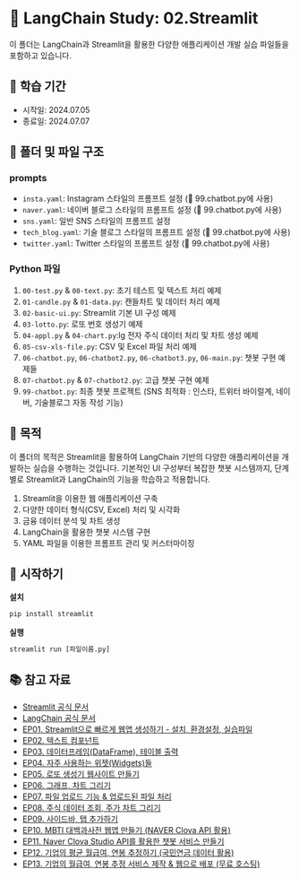 # 🔗 LangChain Study: 02.Streamlit

이 폴더는 LangChain과 Streamlit을 활용한 다양한 애플리케이션 개발 실습 파일들을 포함하고 있습니다.

## 📅 학습 기간
- 시작일: 2024.07.05
- 종료일: 2024.07.07

## 📁 폴더 및 파일 구조

### prompts
- `insta.yaml`: Instagram 스타일의 프롬프트 설정 (🔗 99.chatbot.py에 사용)
- `naver.yaml`: 네이버 블로그 스타일의 프롬프트 설정 (🔗 99.chatbot.py에 사용)
- `sns.yaml`: 일반 SNS 스타일의 프롬프트 설정
- `tech_blog.yaml`: 기술 블로그 스타일의 프롬프트 설정 (🔗 99.chatbot.py에 사용)
- `twitter.yaml`: Twitter 스타일의 프롬프트 설정 (🔗 99.chatbot.py에 사용)

###  Python 파일
1. `00-test.py` & `00-text.py`: 초기 테스트 및 텍스트 처리 예제
2. `01-candle.py` & `01-data.py`: 캔들차트 및 데이터 처리 예제
3. `02-basic-ui.py`: Streamlit 기본 UI 구성 예제
4. `03-lotto.py`: 로또 번호 생성기 예제
5. `04-appl.py` & `04-chart.py`:lg 전자 주식 데이터 처리 및 차트 생성 예제
6. `05-csv-xls-file.py`: CSV 및 Excel 파일 처리 예제
7. `06-chatbot.py`, `06-chatbot2.py`, `06-chatbot3.py`, `06-main.py`: 챗봇 구현 예제들
8. `07-chatbot.py` & `07-chatbot2.py`: 고급 챗봇 구현 예제
9. `99-chatbot.py`: 최종 챗봇 프로젝트 (SNS 최적화 : 인스타, 트위터 바이럴계, 네이버, 기술블로그 자동 작성 기능)

## 🎯 목적

이 폴더의 목적은 Streamlit을 활용하여 LangChain 기반의 다양한 애플리케이션을 개발하는 실습을 수행하는 것입니다. 
기본적인 UI 구성부터 복잡한 챗봇 시스템까지, 단계별로 Streamlit과 LangChain의 기능을 학습하고 적용합니다.

1. Streamlit을 이용한 웹 애플리케이션 구축
2. 다양한 데이터 형식(CSV, Excel) 처리 및 시각화
3. 금융 데이터 분석 및 차트 생성
4. LangChain을 활용한 챗봇 시스템 구현
5. YAML 파일을 이용한 프롬프트 관리 및 커스터마이징

## 🚀 시작하기

**설치**
```python
pip install streamlit
```
**실행**
```python
streamlit run [파일이름.py]
```


## 📚 참고 자료

- [Streamlit 공식 문서](https://docs.streamlit.io/)
- [LangChain 공식 문서](https://python.langchain.com/v0.2/docs/introduction/)
- [EP01. Streamlit으로 빠르게 웹앱 생성하기 - 설치, 환경설정, 실습파일](https://www.youtube.com/watch?v=Gr5Vuo7TCaE)
- [EP02. 텍스트 컴포넌트](https://youtu.be/CiOfNvp-KmA)
- [EP03. 데이터프레임(DataFrame), 테이블 출력](https://youtu.be/C73XAQJFa1E)
- [EP04. 자주 사용하는 위젯(Widgets)들](https://youtu.be/3CWpFR-EkQc)
- [EP05. 로또 생성기 웹사이트 만들기](https://youtu.be/2mER-EvDWzo)
- [EP06. 그래프, 차트 그리기](https://youtu.be/2424N7ITZvo)
- [EP07. 파일 업로드 기능 & 업로드된 파일 처리](https://youtu.be/L3ExMrinu20)
- [EP08. 주식 데이터 조회, 주가 차트 그리기](https://youtu.be/0PA3XsPwPDg)
- [EP09. 사이드바, 탭 추가하기](https://youtu.be/frdggOd5eNQ)
- [EP10. MBTI 대백과사전 웹앱 만들기 (NAVER Clova API 활용)](https://youtu.be/2tT8-peVTLw)
- [EP11. Naver Clova Studio API를 활용한 챗봇 서비스 만들기](https://youtu.be/sLTe2jMGdYU)
- [EP12. 기업의 평균 월급여, 연봉 추정하기 (국민연금 데이터 활용)](https://youtu.be/-CMZKaoX5Og)
- [EP13. 기업의 월급여, 연봉 추정 서비스 제작 & 웹으로 배포 (무료 호스팅)](https://youtu.be/OpeECxk5c-Q)